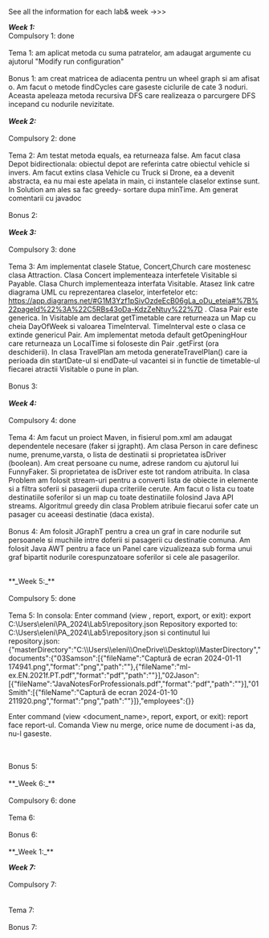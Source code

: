 See all the information for each lab& week ->>>

**_Week 1:_**
<br>
Compulsory 1: done
</br>
<br>
Tema 1: am aplicat metoda cu suma patratelor, am adaugat argumente cu ajutorul "Modify run configuration" </br>
<br>
Bonus 1: am creat matricea de adiacenta pentru un wheel graph si am afisat o. Am facut o metode findCycles care gaseste ciclurile de cate 3 
noduri. Aceasta apeleaza metoda recursiva DFS care realizeaza o parcurgere DFS incepand cu nodurile nevizitate. 
</br>
<br>
**_Week 2:_**
</br>
<br>
Compulsory 2: done 
</br>
<br>
Tema 2: Am testat metoda equals, ea returneaza false. Am facut clasa Depot bidirectionala: obiectul depot are referinta catre obiectul vehicle si invers. Am facut extins clasa Vehicle cu Truck si Drone, ea a devenit abstracta, ea nu mai este apelata in main, ci instantele claselor extinse sunt. In Solution am ales sa fac greedy- sortare dupa minTime. Am generat comentarii cu javadoc  </br>
<br>
Bonus 2:
</br>
<br>
**_Week 3:_**
</br>
<br>
Compulsory 3: done
</br>
<br>
Tema 3: Am implementat clasele Statue, Concert,Church care mostenesc clasa Attraction. Clasa Concert implementeaza interfetele Visitable si Payable. Clasa Church implementeaza interfata Visitable. Atasez link catre diagrama UML cu reprezentarea claselor, interfetelor etc: https://app.diagrams.net/#G1M3Yzf1pSivOzdeEcB06gLa_oDu_eteia#%7B%22pageId%22%3A%22C5RBs43oDa-KdzZeNtuy%22%7D . Clasa Pair este generica. In Visitable am declarat getTimetable care returneaza un Map cu cheia DayOfWeek si valoarea TimeInterval. TimeInterval este o clasa ce extinde genericul Pair. Am implementat metoda default getOpeningHour care returneaza un LocalTime si foloseste din Pair .getFirst (ora deschiderii). In clasa TravelPlan am metoda generateTravelPlan() care ia perioada din startDate-ul si endDate-ul vacantei si in functie de timetable-ul fiecarei atractii Visitable o pune in plan. </br>
<br>
Bonus 3: 
</br>
<br>
**_Week 4:_**
</br>
<br>
Compulsory 4:  done
</br>
<br>
Tema 4:  Am facut un proiect Maven, in fisierul pom.xml am adaugat dependentele necesare (faker si jgrapht). Am clasa Person in care definesc nume, prenume,varsta, o lista de destinatii si proprietatea isDriver (boolean). Am creat persoane cu nume, adrese random cu ajutorul lui FunnyFaker. Si proprietatea de isDriver este tot random atribuita. In clasa Problem am folosit stream-uri pentru a converti lista de obiecte in elemente si a filtra soferii si pasagerii dupa criteriile cerute. Am facut o lista cu toate destinatiile soferilor si un map cu toate destinatiile folosind Java API streams. Algoritmul greedy din clasa Problem atribuie fiecarui sofer cate un pasager cu aceeasi destinatie (daca exista). 
</br>
<br>
Bonus 4: Am folosit JGraphT pentru a crea un graf in care nodurile sut persoanele si muchiile intre doferii si pasagerii cu destinatie comuna. Am folosit Java AWT pentru a face un Panel care vizualizeaza sub forma unui graf bipartit nodurile corespunzatoare soferilor si cele ale pasagerilor.
</br>

<br>
**_Week 5:_**
</br>
<br>
Compulsory 5:  done
</br>
<br>
Tema 5:   In consola: Enter command (view <document_name>, report, export, or exit): export C:\Users\eleni\PA_2024\Lab5\repository.json
Repository exported to: C:\Users\eleni\PA_2024\Lab5\repository.json si continutul lui repository.json: {"masterDirectory":"C:\\Users\\eleni\\OneDrive\\Desktop\\MasterDirectory","documents":{"03Samson":[{"fileName":"Captură de ecran 2024-01-11 174941.png","format":"png","path":""},{"fileName":"ml-ex.EN.2021f.PT.pdf","format":"pdf","path":""}],"02Jason":[{"fileName":"JavaNotesForProfessionals.pdf","format":"pdf","path":""}],"01Smith":[{"fileName":"Captură de ecran 2024-01-10 211920.png","format":"png","path":""}]},"employees":{}}

Enter command (view <document_name>, report, export, or exit): report
face report-ul. 
Comanda View nu merge, orice nume de document i-as da, nu-l gaseste.

</br>
<br>
Bonus 5: 
</br>

<br>
**_Week 6:_**
</br>
<br>
Compulsory 6:  done
</br>
<br>
Tema 6:  
</br>
<br>
Bonus 6:
</br>

<br>
**_Week 1:_**

**_Week 7:_**
</br>
<br>
Compulsory 7:  
</br>
<br>
Tema 7: 
</br>
<br>
Bonus 7: 
</br>
